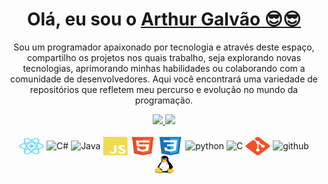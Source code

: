 <div>
  
  <h1 align="center">
    Olá, eu sou o 
    <a href="https://www.linkedin.com/in/arthur-galv%C3%A3o-dos-santos-9082581b9/?msgControlName=view_message_button&msgConversationId=2-MGMxYTViMjktZDRiYi00NGI3LTg2ZTgtMzdmNjFjZWJmZDQzXzAxMw%3D%3D&msgOverlay=true">Arthur Galvão 😎😎</a>
  </h1>
  
  <p align="center">
    Sou um programador apaixonado por tecnologia e através deste espaço, compartilho os projetos nos quais trabalho, seja explorando novas tecnologias, aprimorando minhas habilidades ou colaborando com a comunidade de desenvolvedores. Aqui você encontrará uma variedade de repositórios que refletem meu percurso e evolução no mundo da programação.
    </a>  
  </p>
  
  <p align="center">
  </p>
</div>

</div>

<div align="center">
  <a href="https://github.com/Arthurgalvao645">
    <img height="150em" src="https://github-readme-stats.vercel.app/api?username=Arthurgalvao645&count_private=true&include_all_commits=true&show_icons=true&theme=light&hide_border=false&show_owner=true"/>
    <img height="150em" src="https://github-readme-stats.vercel.app/api/top-langs/?username=Arthurgalvao645&theme=dark&hide_border=false&&layout=compact"/>
  </a>

<div align="center" valign="top"><br>
  <img align="center" alt="React" height="30" width="40" src="https://raw.githubusercontent.com/devicons/devicon/master/icons/react/react-original.svg">
  <img align="center" alt="C#" height="30" width="40" src="https://seeklogo.com/images/C/c-logo-A44DB3D53C-seeklogo.com.png">
  <img align="center" alt="Java" height="30" width="40" src="https://brandslogos.com/wp-content/uploads/images/large/java-logo-1.png">
  <img align="center" alt="Js" height="30" width="40" src="https://raw.githubusercontent.com/devicons/devicon/master/icons/javascript/javascript-plain.svg">
  <img align="center" alt="HTML" height="30" width="40" src="https://raw.githubusercontent.com/devicons/devicon/master/icons/html5/html5-original.svg">
  <img align="center" alt="CSS" height="30" width="40" src="https://raw.githubusercontent.com/devicons/devicon/master/icons/css3/css3-original.svg">
  <img align="center" alt="python" height="30" width="40" src="https://cdn3.iconfinder.com/data/icons/logos-and-brands-adobe/512/267_Python-512.png">
  <img align="center" alt="C" height="30" width="40" src="https://upload.wikimedia.org/wikipedia/commons/thumb/1/18/C_Programming_Language.svg/695px-C_Programming_Language.svg.png">
  <img align="center" alt="git" height="30" width="40" src="https://raw.githubusercontent.com/devicons/devicon/master/icons/git/git-original.svg">
  <img align="center" alt="github" height="35" width="35" src="https://cdn-icons-png.flaticon.com/512/25/25231.png">
  <img align="center" alt="linux" height="30" width="40" src="https://raw.githubusercontent.com/devicons/devicon/master/icons/linux/linux-original.svg">


